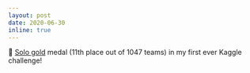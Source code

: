 ```yaml
---
layout: post
date: 2020-06-30
inline: true
---
```


🥳 <a href="https://twitter.com/miyka_el/status/1278034094576844800">Solo gold</a> medal (11th place out of 1047 teams) in my first ever Kaggle challenge!
